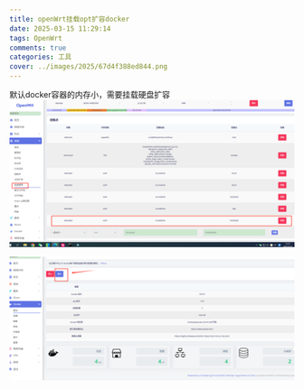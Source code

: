 ```yaml
---
title: openWrt挂载opt扩容docker
date: 2025-03-15 11:29:14
tags: OpenWrt
comments: true
categories: 工具
cover: ../images/2025/67d4f388ed844.png
---
```

默认docker容器的内存小，需要挂载硬盘扩容<!--more-->
![第一步][1]


![第二步][2]


  [1]: ../images/2025/67d4f2dca6b57.png
  [2]: ../images/2025/67d4f37b5f37c.png